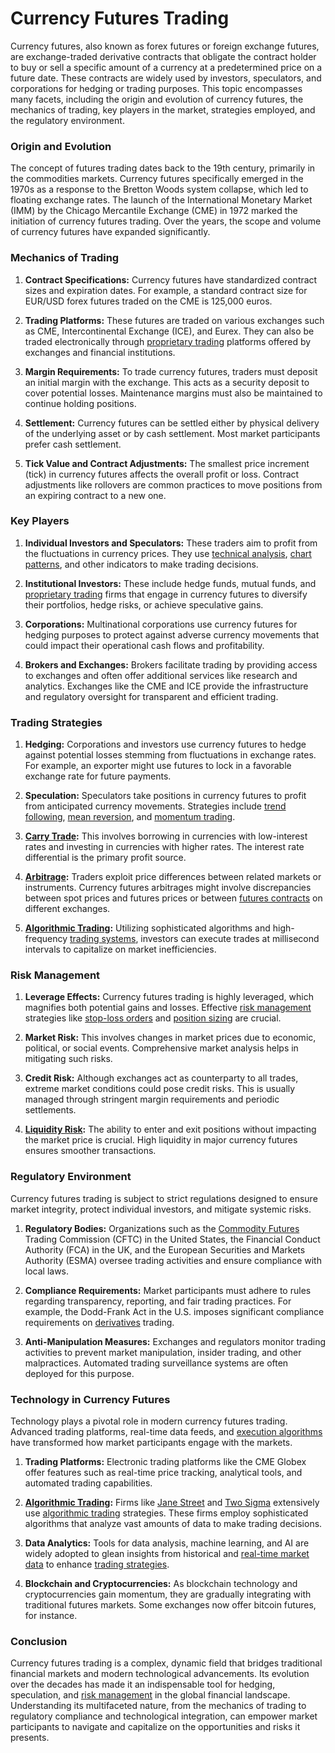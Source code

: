 # Currency Futures Trading

Currency futures, also known as forex futures or foreign exchange futures, are exchange-traded derivative contracts that obligate the contract holder to buy or sell a specific amount of a currency at a predetermined price on a future date. These contracts are widely used by investors, speculators, and corporations for hedging or trading purposes. This topic encompasses many facets, including the origin and evolution of currency futures, the mechanics of trading, key players in the market, strategies employed, and the regulatory environment.

### Origin and Evolution

The concept of futures trading dates back to the 19th century, primarily in the commodities markets. Currency futures specifically emerged in the 1970s as a response to the Bretton Woods system collapse, which led to floating exchange rates. The launch of the International Monetary Market (IMM) by the Chicago Mercantile Exchange (CME) in 1972 marked the initiation of currency futures trading. Over the years, the scope and volume of currency futures have expanded significantly.

### Mechanics of Trading

1. **Contract Specifications:**
   Currency futures have standardized contract sizes and expiration dates. For example, a standard contract size for EUR/USD forex futures traded on the CME is 125,000 euros.
   
2. **Trading Platforms:**
   These futures are traded on various exchanges such as CME, Intercontinental Exchange (ICE), and Eurex. They can also be traded electronically through [proprietary trading](../p/proprietary_trading.md) platforms offered by exchanges and financial institutions.

3. **Margin Requirements:**
   To trade currency futures, traders must deposit an initial margin with the exchange. This acts as a security deposit to cover potential losses. Maintenance margins must also be maintained to continue holding positions.

4. **Settlement:**
   Currency futures can be settled either by physical delivery of the underlying asset or by cash settlement. Most market participants prefer cash settlement.

5. **Tick Value and Contract Adjustments:**
   The smallest price increment (tick) in currency futures affects the overall profit or loss. Contract adjustments like rollovers are common practices to move positions from an expiring contract to a new one.

### Key Players

1. **Individual Investors and Speculators:**
   These traders aim to profit from the fluctuations in currency prices. They use [technical analysis](../t/technical_analysis.md), [chart patterns](../c/chart_patterns.md), and other indicators to make trading decisions.

2. **Institutional Investors:**
   These include hedge funds, mutual funds, and [proprietary trading](../p/proprietary_trading.md) firms that engage in currency futures to diversify their portfolios, hedge risks, or achieve speculative gains.

3. **Corporations:**
   Multinational corporations use currency futures for hedging purposes to protect against adverse currency movements that could impact their operational cash flows and profitability.

4. **Brokers and Exchanges:**
   Brokers facilitate trading by providing access to exchanges and often offer additional services like research and analytics. Exchanges like the CME and ICE provide the infrastructure and regulatory oversight for transparent and efficient trading.

### Trading Strategies

1. **Hedging:**
   Corporations and investors use currency futures to hedge against potential losses stemming from fluctuations in exchange rates. For example, an exporter might use futures to lock in a favorable exchange rate for future payments.

2. **Speculation:**
   Speculators take positions in currency futures to profit from anticipated currency movements. Strategies include [trend following](../t/trend_following.md), [mean reversion](../m/mean_reversion.md), and [momentum trading](../m/momentum_trading.md).

3. **[Carry Trade](../c/carry_trade.md):**
   This involves borrowing in currencies with low-interest rates and investing in currencies with higher rates. The interest rate differential is the primary profit source.

4. **[Arbitrage](../a/arbitrage.md):**
   Traders exploit price differences between related markets or instruments. Currency futures arbitrages might involve discrepancies between spot prices and futures prices or between [futures contracts](../f/futures_contracts.md) on different exchanges.

5. **[Algorithmic Trading](../a/algorithmic_trading.md):**
   Utilizing sophisticated algorithms and high-frequency [trading systems](../t/trading_systems.md), investors can execute trades at millisecond intervals to capitalize on market inefficiencies.

### Risk Management

1. **Leverage Effects:**
   Currency futures trading is highly leveraged, which magnifies both potential gains and losses. Effective [risk management](../r/risk_management.md) strategies like [stop-loss orders](../s/stop-loss_orders.md) and [position sizing](../p/position_sizing.md) are crucial.

2. **Market Risk:**
   This involves changes in market prices due to economic, political, or social events. Comprehensive market analysis helps in mitigating such risks.

3. **Credit Risk:**
   Although exchanges act as counterparty to all trades, extreme market conditions could pose credit risks. This is usually managed through stringent margin requirements and periodic settlements.

4. **[Liquidity Risk](../l/liquidity_risk.md):**
   The ability to enter and exit positions without impacting the market price is crucial. High liquidity in major currency futures ensures smoother transactions.

### Regulatory Environment

Currency futures trading is subject to strict regulations designed to ensure market integrity, protect individual investors, and mitigate systemic risks.

1. **Regulatory Bodies:**
   Organizations such as the [Commodity Futures](../c/commodity_futures.md) Trading Commission (CFTC) in the United States, the Financial Conduct Authority (FCA) in the UK, and the European Securities and Markets Authority (ESMA) oversee trading activities and ensure compliance with local laws.

2. **Compliance Requirements:**
   Market participants must adhere to rules regarding transparency, reporting, and fair trading practices. For example, the Dodd-Frank Act in the U.S. imposes significant compliance requirements on [derivatives](../d/derivatives.md) trading.

3. **Anti-Manipulation Measures:**
   Exchanges and regulators monitor trading activities to prevent market manipulation, insider trading, and other malpractices. Automated trading surveillance systems are often deployed for this purpose.

### Technology in Currency Futures

Technology plays a pivotal role in modern currency futures trading. Advanced trading platforms, real-time data feeds, and [execution algorithms](../e/execution_algorithms.md) have transformed how market participants engage with the markets.

1. **Trading Platforms:**
   Electronic trading platforms like the CME Globex offer features such as real-time price tracking, analytical tools, and automated trading capabilities.

2. **[Algorithmic Trading](../a/algorithmic_trading.md):**
   Firms like [Jane Street](https://www.janestreet.com/) and [Two Sigma](https://www.twosigma.com/) extensively use [algorithmic trading](../a/algorithmic_trading.md) strategies. These firms employ sophisticated algorithms that analyze vast amounts of data to make trading decisions.

3. **Data Analytics:**
   Tools for data analysis, machine learning, and AI are widely adopted to glean insights from historical and [real-time market data](../r/real-time_market_data.md) to enhance [trading strategies](../t/trading_strategies.md).

4. **Blockchain and Cryptocurrencies:**
   As blockchain technology and cryptocurrencies gain momentum, they are gradually integrating with traditional futures markets. Some exchanges now offer bitcoin futures, for instance.

### Conclusion

Currency futures trading is a complex, dynamic field that bridges traditional financial markets and modern technological advancements. Its evolution over the decades has made it an indispensable tool for hedging, speculation, and [risk management](../r/risk_management.md) in the global financial landscape. Understanding its multifaceted nature, from the mechanics of trading to regulatory compliance and technological integration, can empower market participants to navigate and capitalize on the opportunities and risks it presents.